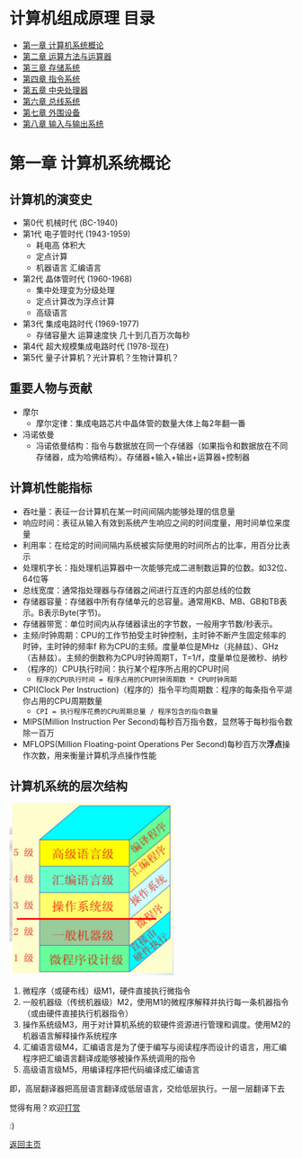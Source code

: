 # 计算机组成原理 目录

- [第一章 计算机系统概论](Chapter1.md)
- [第二章 运算方法与运算器](Chapter2.md)
- [第三章 存储系统](Chapter3.md)
- [第四章 指令系统](Chapter4.md)
- [第五章 中央处理器](Chapter5.md)
- [第六章 总线系统](Chapter6.md)
- [第七章 外围设备](Chapter7.md)
- [第八章 输入与输出系统](Chapter8.md)

# 第一章 计算机系统概论

## 计算机的演变史

- 第0代 机械时代 (BC-1940)
- 第1代 电子管时代 (1943-1959)
	- 耗电高 体积大
	- 定点计算
	- 机器语言 汇编语言
- 第2代 晶体管时代 (1960-1968)
	- 集中处理变为分级处理
	- 定点计算改为浮点计算
	- 高级语言
- 第3代 集成电路时代 (1969-1977)
	- 存储容量大 运算速度快 几十到几百万次每秒
- 第4代 超大规模集成电路时代 (1978-现在)
- 第5代 量子计算机？光计算机？生物计算机？

## 重要人物与贡献

- 摩尔
	- 摩尔定律：集成电路芯片中晶体管的数量大体上每2年翻一番
- 冯诺依曼
	- 冯诺依曼结构：指令与数据放在同一个存储器（如果指令和数据放在不同存储器，成为哈佛结构）。存储器+输入+输出+运算器+控制器

## 计算机性能指标

- 吞吐量：表征一台计算机在某一时间间隔内能够处理的信息量
-  响应时间：表征从输入有效到系统产生响应之间的时间度量，用时间单位来度量
- 利用率：在给定的时间间隔内系统被实际使用的时间所占的比率，用百分比表示
- 处理机字长：指处理机运算器中一次能够完成二进制数运算的位数。如32位、64位等
- 总线宽度：通常指处理器与存储器之间进行互连的内部总线的位数
- 存储器容量：存储器中所有存储单元的总容量。通常用KB、MB、GB和TB表示。B表示Byte(字节)。
- 存储器带宽：单位时间内从存储器读出的字节数，一般用字节数/秒表示。
- 主频/时钟周期：CPU的工作节拍受主时钟控制，主时钟不断产生固定频率的时钟，主时钟的频率f 称为CPU的主频。度量单位是MHz（兆赫兹）、GHz（吉赫兹）。主频的倒数称为CPU时钟周期T，T=1/f，度量单位是微秒、纳秒
- （程序的）CPU执行时间：执行某个程序所占用的CPU时间
	- `程序的CPU执行时间 = 程序占用的CPU时钟周期数 * CPU时钟周期`
- CPI(Clock Per Instruction)（程序的）指令平均周期数：程序的每条指令平湖你占用的CPU周期数量
	- `CPI = 执行程序花费的CPU周期总量 / 程序包含的指令数量`
- MIPS(Million Instruction Per Second)每秒百万指令数，显然等于每秒指令数除一百万
- MFLOPS(Million Floating-point Operations Per Second)每秒百万次**浮点**操作次数，用来衡量计算机浮点操作性能

## 计算机系统的层次结构

![1-1](img/1-1.png)

1. 微程序（或硬布线）级M1，硬件直接执行微指令
2. 一般机器级（传统机器级）M2，使用M1的微程序解释并执行每一条机器指令（或由硬件直接执行机器指令）
3. 操作系统级M3，用于对计算机系统的软硬件资源进行管理和调度。使用M2的机器语言解释操作系统程序
4. 汇编语言级M4，汇编语言是为了便于编写与阅读程序而设计的语言，用汇编程序把汇编语言翻译成能够被操作系统调用的指令
5. 高级语言级M5，用编译程序把代码编译成汇编语言

即，高层翻译器把高层语言翻译成低层语言，交给低层执行。一层一层翻译下去

觉得有用？欢迎[打赏](../../../donate.md)

:)

[返回主页](../../../index.md)